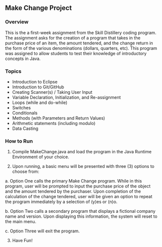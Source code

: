## Make Change Project

### Overview

This is the a first-week assignment from the Skill Distillery coding program.  The assignment asks for the creation of a program that takes in the purchase price of an item, the amount tendered, and the change return in the form of the various denominations (dollars, quarters, etc).  This program was assigned to allow students to test their knowledge of introductory concepts in Java.

### Topics

* Introduction to Eclipse
* Introduction to Git/GitHub
* Creating Scanner(s) / Taking User Input
* Variable Declaration, Initialization, and Re-assignment
* Loops (while and do-while)
* Switches
* Conditionals
* Methods (with Parameters and Return Values)
* Arithmetic statements (including modulo)
* Data Casting

### How to Run

1. Compile MakeChange.java and load the program in the Java Runtime Environment of your choice.

2. Upon running, a basic menu will be presented with three (3) options to choose from:

a. Option One calls the primary Make Change program.  While in this program, user will be prompted to input the purchase price of the object and the amount tendered by the purchaser.  Upon completion of the calculation of the change tendered, user will be given an option to repeat the program immediately by a selection of (y)es or (n)o.

b. Option Two calls a secondary program that displays a fictional company name and version.  Upon displaying this information, the system will reset to the main menu.

c. Option Three will exit the program.

3. Have Fun!
